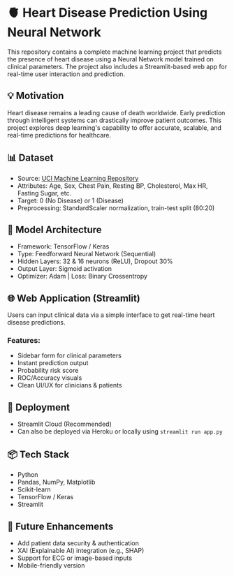# 🫀 Heart Disease Prediction Using Neural Network

This repository contains a complete machine learning project that predicts the presence of heart disease using a Neural Network model trained on clinical parameters. The project also includes a Streamlit-based web app for real-time user interaction and prediction.

## 💡 Motivation

Heart disease remains a leading cause of death worldwide. Early prediction through intelligent systems can drastically improve patient outcomes. This project explores deep learning's capability to offer accurate, scalable, and real-time predictions for healthcare.

## 📊 Dataset

- Source: [UCI Machine Learning Repository](https://archive.ics.uci.edu/ml/datasets/heart+Disease)
- Attributes: Age, Sex, Chest Pain, Resting BP, Cholesterol, Max HR, Fasting Sugar, etc.
- Target: 0 (No Disease) or 1 (Disease)
- Preprocessing: StandardScaler normalization, train-test split (80:20)

## 🧠 Model Architecture

- Framework: TensorFlow / Keras
- Type: Feedforward Neural Network (Sequential)
- Hidden Layers: 32 & 16 neurons (ReLU), Dropout 30%
- Output Layer: Sigmoid activation
- Optimizer: Adam | Loss: Binary Crossentropy

## 🌐 Web Application (Streamlit)

Users can input clinical data via a simple interface to get real-time heart disease predictions.

### Features:
- Sidebar form for clinical parameters
- Instant prediction output
- Probability risk score
- ROC/Accuracy visuals
- Clean UI/UX for clinicians & patients

## 🚀 Deployment

- Streamlit Cloud (Recommended)
- Can also be deployed via Heroku or locally using `streamlit run app.py`

## 📦 Tech Stack

- Python
- Pandas, NumPy, Matplotlib
- Scikit-learn
- TensorFlow / Keras
- Streamlit

## 🔐 Future Enhancements

- Add patient data security & authentication
- XAI (Explainable AI) integration (e.g., SHAP)
- Support for ECG or image-based inputs
- Mobile-friendly version



